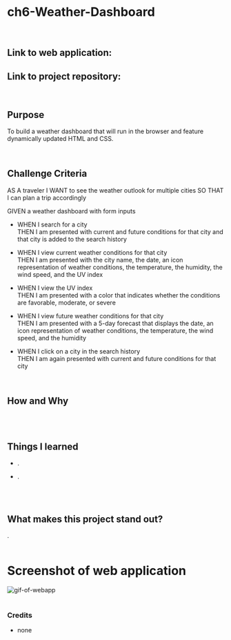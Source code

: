 # ch6-Weather-Dashboard
<br/>

## **Link** to web application: 

## **Link** to project repository:  
<br/>

## **Purpose**
To build a weather dashboard that will run in the browser and feature dynamically updated HTML and CSS.

<br/>

## **Challenge Criteria**
AS A traveler
I WANT to see the weather outlook for multiple cities
SO THAT I can plan a trip accordingly

GIVEN a weather dashboard with form inputs</br>

* WHEN I search for a city</br>
THEN I am presented with current and future conditions for that city and that city is added to the search history

* WHEN I view current weather conditions for that city</br>
THEN I am presented with the city name, the date, an icon representation of weather conditions, the temperature, the humidity, the wind speed, and the UV index

* WHEN I view the UV index</br>
THEN I am presented with a color that indicates whether the conditions are favorable, moderate, or severe

* WHEN I view future weather conditions for that city</br>
THEN I am presented with a 5-day forecast that displays the date, an icon representation of weather conditions, the temperature, the wind speed, and the humidity

* WHEN I click on a city in the search history</br>
THEN I am again presented with current and future conditions for that city

<br/>

## **How and Why**


<br/>
<br/>

## **Things I learned**
* .

* .
<br/>
<br/>

## **What makes this project stand out?**
.
<br/>
<br/>
# Screenshot of web application
![gif-of-webapp](./mockup-gif/ch6-gif.gif)
<br/>
<br/>

### **Credits**
* none


